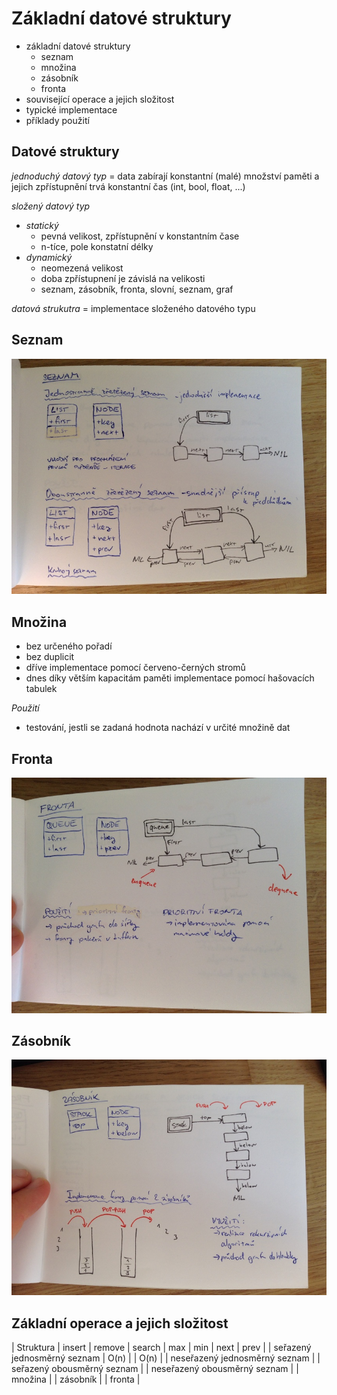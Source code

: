 # Základní datové struktury
- základní datové struktury
    - seznam
    - množina
    - zásobník
    - fronta
- související operace a jejich složitost
- typické implementace
- příklady použití

## Datové struktury
_jednoduchý datový typ_ = data zabírají konstantní (malé) množství paměti a jejich zpřístupnění trvá konstantní čas (int, bool, float, ...)

_složený datový typ_
- _statický_ 
    - pevná velikost, zpřístupnění v konstantním čase
    - n-tíce, pole konstatní délky
- _dynamický_
    - neomezená velikost
    - doba zpřístupnení je závislá na velikosti
    - seznam, zásobník, fronta, slovní, seznam, graf

_datová strukutra_ = implementace složeného datového typu

## Seznam
![](16/IMG_4738.JPG)

## Množina
- bez určeného pořadí
- bez duplicit
- dříve implementace pomocí červeno-černých stromů
- dnes díky větším kapacitám paměti implementace pomocí hašovacích tabulek


_Použití_
- testování, jestli se zadaná hodnota nachází v určité množině dat

## Fronta
![](16/IMG_4740.JPG)

## Zásobník
![](16/IMG_4741.JPG)

## Základní operace a jejich složitost

| Struktura                   | insert | remove | search | max | min | next | prev |
| seřazený jednosměrný seznam | O(n)  |        | O(n)  |
| neseřazený jednosměrný seznam |
| seřazený obousměrný seznam |
| neseřazený obousměrný seznam |
| množina |
| zásobník |
| fronta |